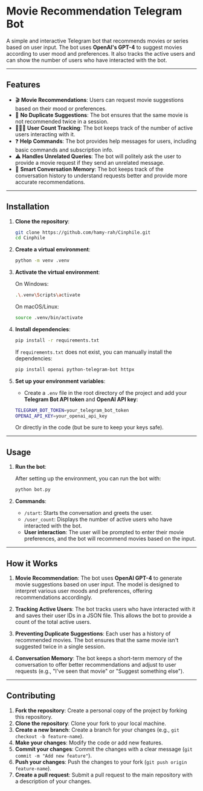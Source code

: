 # Movie Recommendation Telegram Bot

A simple and interactive Telegram bot that recommends movies or series based on user input. The bot uses **OpenAI's GPT-4** to suggest movies according to user mood and preferences. It also tracks the active users and can show the number of users who have interacted with the bot.

---

## Features

* 🎬 **Movie Recommendations**: Users can request movie suggestions based on their mood or preferences.
* 🔁 **No Duplicate Suggestions**: The bot ensures that the same movie is not recommended twice in a session.
* 🧑‍🤝‍🧑 **User Count Tracking**: The bot keeps track of the number of active users interacting with it.
* ❓ **Help Commands**: The bot provides help messages for users, including basic commands and subscription info.
* ⚠️ **Handles Unrelated Queries**: The bot will politely ask the user to provide a movie request if they send an unrelated message.
* 🧠 **Smart Conversation Memory**: The bot keeps track of the conversation history to understand requests better and provide more accurate recommendations.

---

## Installation

1. **Clone the repository**:

   ```bash
   git clone https://github.com/hamy-rah/Cinphile.git
   cd Cinphile
   ```

2. **Create a virtual environment**:

   ```bash
   python -m venv .venv
   ```

3. **Activate the virtual environment**:

   On Windows:

   ```bash
   .\.venv\Scripts\activate
   ```

   On macOS/Linux:

   ```bash
   source .venv/bin/activate
   ```

4. **Install dependencies**:

   ```bash
   pip install -r requirements.txt
   ```

   If `requirements.txt` does not exist, you can manually install the dependencies:

   ```bash
   pip install openai python-telegram-bot httpx
   ```

5. **Set up your environment variables**:

   * Create a `.env` file in the root directory of the project and add your **Telegram Bot API token** and **OpenAI API key**:

   ```bash
   TELEGRAM_BOT_TOKEN=your_telegram_bot_token
   OPENAI_API_KEY=your_openai_api_key
   ```

   Or directly in the code (but be sure to keep your keys safe).

---

## Usage

1. **Run the bot**:

   After setting up the environment, you can run the bot with:

   ```bash
   python bot.py
   ```

2. **Commands**:

   * `/start`: Starts the conversation and greets the user.
   * `/user_count`: Displays the number of active users who have interacted with the bot.
   * **User interaction**: The user will be prompted to enter their movie preferences, and the bot will recommend movies based on the input.

---

## How it Works

1. **Movie Recommendation**: The bot uses **OpenAI GPT-4** to generate movie suggestions based on user input. The model is designed to interpret various user moods and preferences, offering recommendations accordingly.

2. **Tracking Active Users**: The bot tracks users who have interacted with it and saves their user IDs in a JSON file. This allows the bot to provide a count of the total active users.

3. **Preventing Duplicate Suggestions**: Each user has a history of recommended movies. The bot ensures that the same movie isn't suggested twice in a single session.

4. **Conversation Memory**: The bot keeps a short-term memory of the conversation to offer better recommendations and adjust to user requests (e.g., "I've seen that movie" or "Suggest something else").

---

## Contributing

1. **Fork the repository**: Create a personal copy of the project by forking this repository.
2. **Clone the repository**: Clone your fork to your local machine.
3. **Create a new branch**: Create a branch for your changes (e.g., `git checkout -b feature-name`).
4. **Make your changes**: Modify the code or add new features.
5. **Commit your changes**: Commit the changes with a clear message (`git commit -m "Add new feature"`).
6. **Push your changes**: Push the changes to your fork (`git push origin feature-name`).
7. **Create a pull request**: Submit a pull request to the main repository with a description of your changes.




